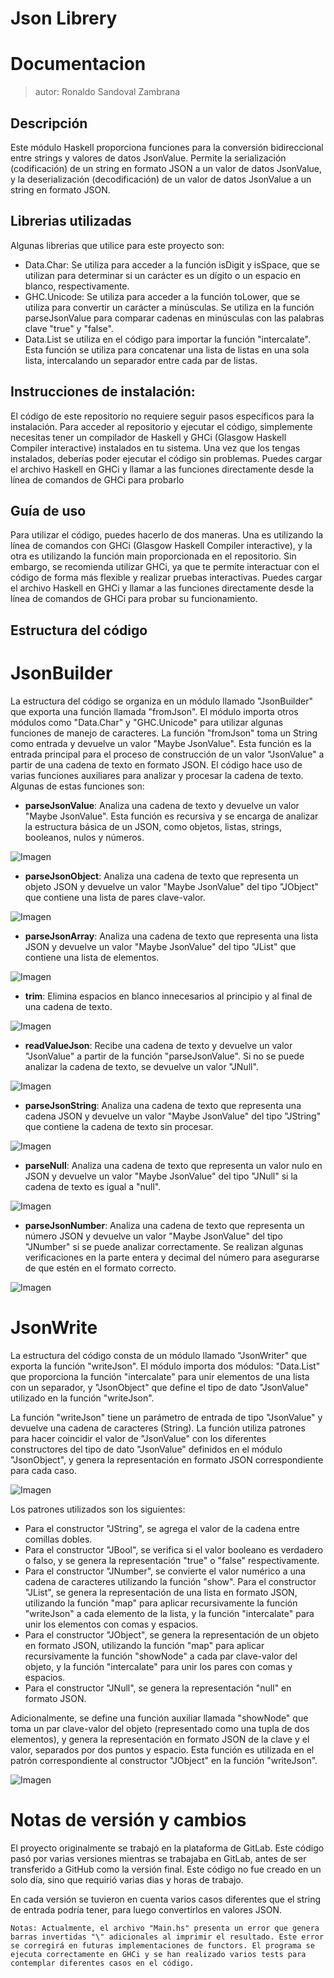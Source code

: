# Json Librery
# Documentacion 
> autor: Ronaldo Sandoval Zambrana
## Descripción
Este módulo Haskell proporciona funciones para la conversión bidireccional entre strings y valores de datos JsonValue. Permite la serialización (codificación) de un string en formato JSON a un valor de datos JsonValue, y la deserialización (decodificación) de un valor de datos JsonValue a un string en formato JSON.
## Librerias utilizadas 
Algunas librerias que utilice para este proyecto son:
- Data.Char: Se utiliza para acceder a la función isDigit y isSpace, que se utilizan para determinar si un carácter es un dígito o un espacio en blanco, respectivamente.
- GHC.Unicode: Se utiliza para acceder a la función toLower, que se utiliza para convertir un carácter a minúsculas. Se utiliza en la función parseJsonValue para comparar cadenas en minúsculas con las palabras clave "true" y "false".
- Data.List se utiliza en el código para importar la función "intercalate". Esta función se utiliza para concatenar una lista de listas en una sola lista, intercalando un separador entre cada par de listas.
## Instrucciones de instalación:
El código de este repositorio no requiere seguir pasos específicos para la instalación. Para acceder al repositorio y ejecutar el código, simplemente necesitas tener un compilador de Haskell y GHCi (Glasgow Haskell Compiler interactive) instalados en tu sistema. Una vez que los tengas instalados, deberías poder ejecutar el código sin problemas. Puedes cargar el archivo Haskell en GHCi y llamar a las funciones directamente desde la línea de comandos de GHCi para probarlo
## Guía de uso
Para utilizar el código, puedes hacerlo de dos maneras. Una es utilizando la línea de comandos con GHCi (Glasgow Haskell Compiler interactive), y la otra es utilizando la función main proporcionada en el repositorio. Sin embargo, se recomienda utilizar GHCi, ya que te permite interactuar con el código de forma más flexible y realizar pruebas interactivas. Puedes cargar el archivo Haskell en GHCi y llamar a las funciones directamente desde la línea de comandos de GHCi para probar su funcionamiento.
## Estructura del código
# JsonBuilder
La estructura del código se organiza en un módulo llamado "JsonBuilder" que exporta una función llamada "fromJson". El módulo importa otros módulos como "Data.Char" y "GHC.Unicode" para utilizar algunas funciones de manejo de caracteres.
La función "fromJson" toma un String como entrada y devuelve un valor "Maybe JsonValue". Esta función es la entrada principal para el proceso de construcción de un valor "JsonValue" a partir de una cadena de texto en formato JSON.
El código hace uso de varias funciones auxiliares para analizar y procesar la cadena de texto. Algunas de estas funciones son:
- **parseJsonValue**: Analiza una cadena de texto y devuelve un valor "Maybe JsonValue". Esta función es recursiva y se encarga de analizar la estructura básica de un JSON, como objetos, listas, strings, booleanos, nulos y números.

![Imagen](/JsonLibrery/Image/parseJsonValue.PNG)

- **parseJsonObject**: Analiza una cadena de texto que representa un objeto JSON y devuelve un valor "Maybe JsonValue" del tipo "JObject" que contiene una lista de pares clave-valor.

![Imagen](/JsonLibrery/Image/parseJsonObject.PNG)

- **parseJsonArray**: Analiza una cadena de texto que representa una lista JSON y devuelve un valor "Maybe JsonValue" del tipo "JList" que contiene una lista de elementos.

![Imagen](/JsonLibrery/Image/parseJsonArray.PNG)

- **trim**: Elimina espacios en blanco innecesarios al principio y al final de una cadena de texto.

![Imagen](/JsonLibrery/Image/trim.PNG)

- **readValueJson**: Recibe una cadena de texto y devuelve un valor "JsonValue" a partir de la función "parseJsonValue". Si no se puede analizar la cadena de texto, se devuelve un valor "JNull".

![Imagen](/JsonLibrery/Image/readValueJson.PNG)

- **parseJsonString**: Analiza una cadena de texto que representa una cadena JSON y devuelve un valor "Maybe JsonValue" del tipo "JString" que contiene la cadena de texto sin procesar.

![Imagen](/JsonLibrery/Image/parseJsonString.PNG)

- **parseNull**: Analiza una cadena de texto que representa un valor nulo en JSON y devuelve un valor "Maybe JsonValue" del tipo "JNull" si la cadena de texto es igual a "null".

![Imagen](/JsonLibrery/Image/parseNull.PNG)

- **parseJsonNumber**: Analiza una cadena de texto que representa un número JSON y devuelve un valor "Maybe JsonValue" del tipo "JNumber" si se puede analizar correctamente. Se realizan algunas verificaciones en la parte entera y decimal del número para asegurarse de que estén en el formato correcto.

![Imagen](/JsonLibrery/Image/parseJsonNumber.PNG)

# JsonWrite

La estructura del código consta de un módulo llamado "JsonWriter" que exporta la función "writeJson". El módulo importa dos módulos: "Data.List" que proporciona la función "intercalate" para unir elementos de una lista con un separador, y "JsonObject" que define el tipo de dato "JsonValue" utilizado en la función "writeJson".

La función "writeJson" tiene un parámetro de entrada de tipo "JsonValue" y devuelve una cadena de caracteres (String). La función utiliza patrones para hacer coincidir el valor de "JsonValue" con los diferentes constructores del tipo de dato "JsonValue" definidos en el módulo "JsonObject", y genera la representación en formato JSON correspondiente para cada caso.

![Imagen](/JsonLibrery/Image/whiteJson.PNG)

Los patrones utilizados son los siguientes:

- Para el constructor "JString", se agrega el valor de la cadena entre comillas dobles.
- Para el constructor "JBool", se verifica si el valor booleano es verdadero o falso, y se genera la representación "true" o "false" respectivamente.
- Para el constructor "JNumber", se convierte el valor numérico a una cadena de caracteres utilizando la función "show".
Para el constructor "JList", se genera la representación de una lista en formato JSON, utilizando la función "map" para aplicar recursivamente la función "writeJson" a cada elemento de la lista, y la función "intercalate" para unir los elementos con comas y espacios.
- Para el constructor "JObject", se genera la representación de un objeto en formato JSON, utilizando la función "map" para aplicar recursivamente la función "showNode" a cada par clave-valor del objeto, y la función "intercalate" para unir los pares con comas y espacios.
- Para el constructor "JNull", se genera la representación "null" en formato JSON.

Adicionalmente, se define una función auxiliar llamada "showNode" que toma un par clave-valor del objeto (representado como una tupla de dos elementos), y genera la representación en formato JSON de la clave y el valor, separados por dos puntos y espacio. Esta función es utilizada en el patrón correspondiente al constructor "JObject" en la función "writeJson".

![Imagen](/JsonLibrery/Image/showNode.PNG)

# Notas de versión y cambios
El proyecto originalmente se trabajó en la plataforma de GitLab. Este código pasó por varias versiones mientras se trabajaba en GitLab, antes de ser transferido a GitHub como la versión final. Este código no fue creado en un solo día, sino que requirió varias dias y horas de trabajo.

En cada versión se tuvieron en cuenta varios casos diferentes que el string de entrada podría tener, para luego convertirlos en valores JSON.

``` 
Notas: Actualmente, el archivo "Main.hs" presenta un error que genera barras invertidas "\" adicionales al imprimir el resultado. Este error se corregirá en futuras implementaciones de functors. El programa se ejecuta correctamente en GHCi y se han realizado varios tests para contemplar diferentes casos en el código.
```